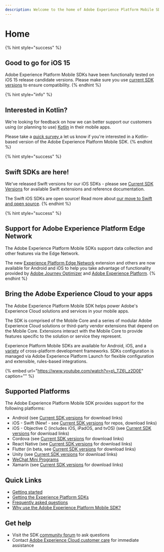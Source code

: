 ```yaml
---
description: Welcome to the home of Adobe Experience Platform Mobile SDK documentation.
---
```


# Home

{% hint style="success" %}
## Good to go for iOS 15

Adobe Experience Platform Mobile SDKs have been functionally tested on iOS 15 release candidate versions. Please make sure you use [current SDK versions](resources/upgrading-to-aep/current-sdk-versions.md) to ensure compatibility.
{% endhint %}

{% hint style="info" %}
## Interested in Kotlin?

We're looking for feedback on how we can better support our customers using \(or planning to use\) [Kotlin](https://kotlinlang.org/) in their mobile apps.

Please take a [quick survey ](https://forms.office.com/r/5E5d7pJivG)a let us know if you're interested in a Kotlin-based version of the Adobe Experience Platform Mobile SDK.
{% endhint %}

{% hint style="success" %}
## Swift SDKs are here!

We've released Swift versions for our iOS SDKs - please see [Current SDK Versions](resources/upgrading-to-aep/current-sdk-versions.md) for available Swift extensions and reference documentation.

The Swift iOS SDKs are open source! Read more about [our move to Swift and open source](https://medium.com/adobetech/adobe-experience-platform-mobile-sdks-move-to-swift-for-ios-6aa67b67b4d4).
{% endhint %}

{% hint style="success" %}
## Support for Adobe Experience Platform Edge Network

The Adobe Experience Platform Mobile SDKs support data collection and other features via the Edge Network.

The new [Experience Platform Edge Network](foundation-extensions/experience-platform-extension/) extension and others are now available for Android and iOS to help you take advantage of functionality provided by [Adobe Journey Optimizer](https://business.adobe.com/products/journey-optimizer/adobe-journey-optimizer.html) and [Adobe Experience Platform](https://business.adobe.com/products/experience-platform/adobe-experience-platform.html).
{% endhint %}

## Bring the Adobe Experience Cloud to your apps

The Adobe Experience Platform Mobile SDK helps power Adobe's Experience Cloud solutions and services in your mobile apps.

The SDK is comprised of the Mobile Core and a series of modular Adobe Experience Cloud solutions or third-party vendor extensions that depend on the Mobile Core. Extensions interact with the Mobile Core to provide features specific to the solution or service they represent.

Experience Platform Mobile SDKs are available for Android, iOS, and a [variety](./#supported-platforms) of cross-platform development frameworks. SDKs configuration is managed via Adobe Experience Platform Launch for flexible configuration and extensible, rules-based integrations.

{% embed url="https://www.youtube.com/watch?v=p\_TZ6\_z2D0E" caption="" %}

## Supported Platforms

The Adobe Experience Platform Mobile SDK provides support for the following platforms:

* Android \(see [Current SDK versions](resources/upgrading-to-aep/current-sdk-versions.md#android) for download links\)
* iOS - Swift \(New! - see [Current SDK versions](resources/upgrading-to-aep/current-sdk-versions.md#android) for repos, download links\)
* iOS - Objective C \(includes iOS, iPadOS, and tvOS\) \(see [Current SDK versions](resources/upgrading-to-aep/current-sdk-versions.md#ios) for download links\)
* Cordova \(see [Current SDK versions](resources/upgrading-to-aep/current-sdk-versions.md#cordova) for download links\)
* React Native \(see [Current SDK versions](resources/upgrading-to-aep/current-sdk-versions.md#react-native) for download links\)
* Flutter \(in beta, see [Current SDK versions](resources/upgrading-to-aep/current-sdk-versions.md#flutter-beta) for download links\)
* Unity \(see [Current SDK versions](resources/upgrading-to-aep/current-sdk-versions.md) for download links\)
* [WeChat Mini Programs](resources/adobe-experience-platform-mini-programs-sdk/)
* Xamarin \(see [Current SDK versions](resources/upgrading-to-aep/current-sdk-versions.md#xamarin) for download links\)

## Quick Links

* [Getting started](getting-started/create-a-mobile-property.md)
* [Getting the Experience Platform SDKs](getting-started/get-the-sdk.md)
* [Frequently asked questions](resources/frequently-asked-questions/)
* [Why use the Adobe Experience Platform Mobile SDK?](https://medium.com/adobetech/accelerate-your-mobile-application-development-with-adobe-experience-platform-mobile-sdk-and-launch-ed023536d611)

## Get help

* Visit the SDK [community forum](https://forums.adobe.com/community/experience-cloud/platform/launch/sdk) to ask questions
* Contact [Adobe Experience Cloud customer care](https://experienceleague.adobe.com/?support-solution=General#support) for immediate assistance

